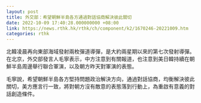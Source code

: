 ```yaml
---
layout: post
title: 外交部：希望朝鮮半島各方通過對話協商解決彼此關切
date: 2022-10-09 17:40:28.000000000 +08:00
link: https://news.rthk.hk/rthk/ch/component/k2/1670246-20221009.htm
categories: rthk
---
```


北韓凌晨再向東部海域發射兩枚彈道導彈，是大約兩星期以來的第七次發射導彈。在北京，外交部發言人毛寧表示，中方注意到有關報道，也注意到美日韓持續在朝鮮半島周邊舉行聯合軍演，以及朝方昨天對軍演的表態。

毛寧說，希望朝鮮半島各方堅持問題政治解決方向，通過對話協商，均衡解決彼此關切，美方應言行一致，將對朝方沒有敵意的表態落到行動上，為重啟有意義的對話創造條件。
